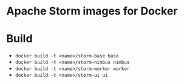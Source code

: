 # Apache Storm images for Docker

# Build

* ```docker build -t <name>/storm-base base```
* ```docker build -t <name>/storm-nimbus nimbus```
* ```docker build -t <name>/storm-worker worker```
* ```docker build -t <name>/storm-ui ui```
